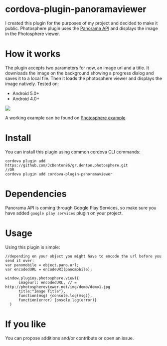 # cordova-plugin-panoramaviewer

I created this plugin for the purposes of my project and decided to make it public. Photosphere plugin uses the <a href="https://developers.google.com/photo-sphere/android/">Panorama API</a> and displays the image in the Photosphere viewer.

# How it works

The plugin accepts two parameters for now, an image url and a title. It downloads the image on the background showing a progress dialog and saves it to a local file. Then it loads the photosphere viewer and displays the image natively.
Tested on:
<ul><li>Android 5.0+</li><li>Android 4.0+</li></ul>

<img src="https://dl.dropboxusercontent.com/u/6816009/photospheredemo.gif"/>

A working example can be found on <a href="https://github.com/JcDenton86/photospherePlugin_example.git"> Photosphere example</a>

# Install

You can install this plugin using common cordova CLI commands:

```
cordova plugin add https://github.com/JcDenton86/gr.denton.photosphere.git
//OR
cordova plugin add cordova-plugin-panoramaviewer
```
# Dependencies

Panorama API is coming through Google Play Services, so make sure you have added `google play services` plugin on your project.

# Usage

Using this plugin is simple:

```
//depending on your object you might have to encode the url before you send it over:
var panomobile = object.pano.url;	
var encodedURL = encodeURI(panomobile);
      
window.plugins.photosphere.view({	  
      imageurl: encodedURL, // = http://photosphereviewer.net/img/demo/demo1.jpg
	  title:"Image Title"},
      function(msg) {console.log(msg)},
      function(error) {onsole.log(error)}
  )
```

# If you like
You can propose additions and/or contribute or open an issue.



